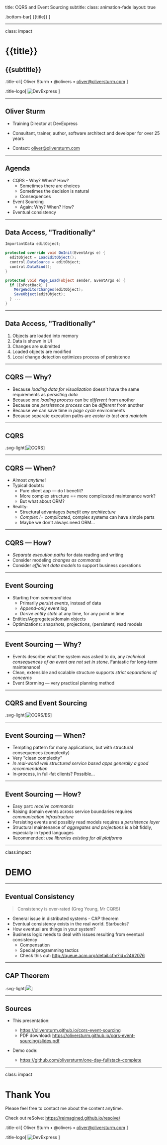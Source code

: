 title: CQRS and Event Sourcing
subtitle:
class: animation-fade
layout: true

<!-- This slide will serve as the base layout for all your slides -->

.bottom-bar[
{{title}}
]

---

class: impact

# {{title}}

## {{subtitle}}

.title-oli[
Oliver Sturm &bull; @olivers &bull; oliver@oliversturm.com
]

.title-logo[
<img src="template/devexpress.png" id="devexpress" alt="DevExpress">
]

---

## Oliver Sturm

- Training Director at DevExpress
- Consultant, trainer, author, software architect and developer for over 25 years

- Contact: oliver@oliversturm.com

---

## Agenda

- CQRS - Why? When? How?
  - Sometimes there are choices
  - Sometimes the decision is natural
  - Consequences
- Event Sourcing
  - Again: Why? When? How?
- Eventual consistency

---

## Data Access, "Traditionally"

```cs
ImportantData editObject;

protected override void OnInit(EventArgs e) {
  editObject = LoadEditObject();
  control.DataSource = editObject;
  control.DataBind();
}

protected void Page_Load(object sender, EventArgs e) {
  if (IsPostBack) {
    MergeEditorChanges(editObject);
    SaveObject(editObject);
  } ...
}
```

---

## Data Access, "Traditionally"

1. Objects are loaded into memory
1. Data is shown in UI
1. Changes are submitted
1. Loaded objects are modified
1. Local change detection optimizes process of persistence

---

## CQRS &mdash; Why?

- Because _loading data for visualization_ doesn't have the same requirements as _persisting data_
- Because one _loading process_ can be _different_ from another
- Because one _persistence process_ can be _different_ from another
- Because we can save time in _page cycle_ environments
- Because separate execution paths are _easier to test and maintain_

---

## CQRS

.svg-light[![CQRS](cqrs.svg)]

---

## CQRS &mdash; When?

- Almost _anytime_!
- Typical doubts:
  - Pure client app &mdash; do I benefit?
  - More complex structure == more complicated maintenance work?
  - But what about ORM?
- Reality:
  - Structural advantages _benefit any architecture_
  - _Complex != complicated_, complex systems can have simple parts
  - Maybe we don't always need ORM...

---

## CQRS &mdash; How?

- _Separate execution paths_ for data reading and writing
- Consider modeling _changes as commands_
- Consider _efficient data models_ to support business operations

---

## Event Sourcing

- Starting from _command_ idea
  - Primarily _persist events_, instead of data
  - _Append-only_ event log
  - _Derive entity state_ at any time, for any point in time
- Entities/Aggregates/domain objects
- Optimizations: snapshots, projections, (persistent) read models

---

## Event Sourcing &mdash; Why?

- Events describe what the system was asked to do, any _technical consequences of an event are not set in stone_. Fantastic for long-term maintenance!
- Clean, extensible and scalable structure supports _strict separations of concerns_
- Event Storming &mdash; very practical planning method

---

## CQRS and Event Sourcing

.svg-light[![CQRS/ES](crqs-es.svg)]

---

## Event Sourcing &mdash; When?

- Tempting pattern for many applications, but with structural consequences (complexity)
- Very "clean complexity"
- _In real-world well structured service based apps generally a good recommendation_
- In-process, in full-fat clients? Possible...

---

## Event Sourcing &mdash; How?

- Easy part: _receive commands_
- Raising domain events across service boundaries requires _communication infrastructure_
- Persisting events and possibly read models requires a _persistence layer_
- Structural maintenance of _aggregates and projections_ is a bit fiddly, especially in typed languages
- Recommended: _use libraries existing for all platforms_

---

class:impact

# DEMO

---

## Eventual Consistency

> Consistency is over-rated (Greg Young, Mr CQRS)

- General issue in distributed systems - CAP theorem
- Eventual consistency exists in the real world. Starbucks?
- How eventual are things in your system?
- Business logic needs to deal with issues resulting from eventual consistency
  - Compensation
  - Special programming tactics
  - Check this out: http://queue.acm.org/detail.cfm?id=2462076

---

## CAP Theorem

.svg-light[![](cap-theorem.svg)]

---

## Sources

- This presentation:

  - https://oliversturm.github.io/cqrs-event-sourcing
  - PDF download: https://oliversturm.github.io/cqrs-event-sourcing/slides.pdf

- Demo code:

  - https://github.com/oliversturm/one-day-fullstack-complete

---

class: impact

# Thank You

Please feel free to contact me about the content anytime.

Check out reSolve: https://reimagined.github.io/resolve/

.title-oli[
Oliver Sturm &bull; @olivers &bull; oliver@oliversturm.com
]

.title-logo[
<img src="template/devexpress.png" id="devexpress" alt="DevExpress">
]

